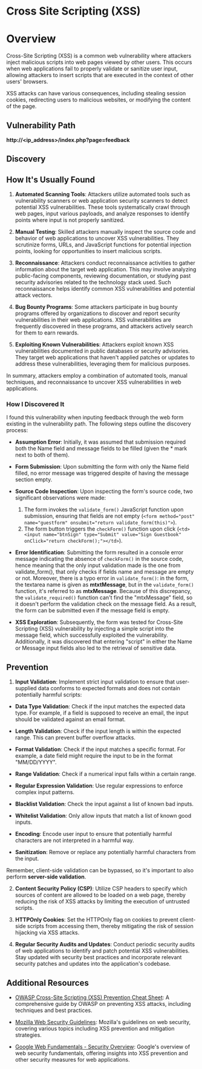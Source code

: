 # Cross Site Scripting (XSS)

# Overview
Cross-Site Scripting (XSS) is a common web vulnerability where attackers inject malicious scripts into web pages viewed by other users. This occurs when web applications fail to properly validate or sanitize user input, allowing attackers to insert scripts that are executed in the context of other users' browsers. 

XSS attacks can have various consequences, including stealing session cookies, redirecting users to malicious websites, or modifying the content of the page.

## Vulnerability Path
**http://<ip_address>/index.php?page=feedback**

## Discovery

## How It's Usually Found

1. **Automated Scanning Tools**: Attackers utilize automated tools such as vulnerability scanners or web application security scanners to detect potential XSS vulnerabilities. These tools systematically crawl through web pages, input various payloads, and analyze responses to identify points where input is not properly sanitized.

2. **Manual Testing**: Skilled attackers manually inspect the source code and behavior of web applications to uncover XSS vulnerabilities. They scrutinize forms, URLs, and JavaScript functions for potential injection points, looking for opportunities to insert malicious scripts.

3. **Reconnaissance**: Attackers conduct reconnaissance activities to gather information about the target web application. This may involve analyzing public-facing components, reviewing documentation, or studying past security advisories related to the technology stack used. Such reconnaissance helps identify common XSS vulnerabilities and potential attack vectors.

4. **Bug Bounty Programs**: Some attackers participate in bug bounty programs offered by organizations to discover and report security vulnerabilities in their web applications. XSS vulnerabilities are frequently discovered in these programs, and attackers actively search for them to earn rewards.

5. **Exploiting Known Vulnerabilities**: Attackers exploit known XSS vulnerabilities documented in public databases or security advisories. They target web applications that haven't applied patches or updates to address these vulnerabilities, leveraging them for malicious purposes.

In summary, attackers employ a combination of automated tools, manual techniques, and reconnaissance to uncover XSS vulnerabilities in web applications.


### How I Discovered It
I found this vulnerability when inputing feedback through the web form existing in the vulnerability path. The following steps outline the discovery process:

- **Assumption Error**: Initially, it was assumed that submission required both the Name field and message fields to be filled (given the * mark next to both of them).

- **Form Submission**: Upon submitting the form with only the Name field filled, no error message was triggered despite of having the message section empty.

- **Source Code Inspection**: Upon inspecting the form's source code, two significant observations were made:
  1. The form invokes the `validate_form()` JavaScript function upon submission, ensuring that fields are not empty (`<form method="post" name="guestform" onsubmit="return validate_form(this)">`).
  2. The form button triggers the `checkForm()` function upon click (`<td><input name="btnSign" type="Submit" value="Sign Guestbook" onClick="return checkForm();"></td>`).

- **Error Identification**: Submitting the form resulted in a console error message indicating the absence of `checkForm()` in the source code, hence meaning that the only input validation made is the one from validate_form(), that only checks if fields name and message are empty or not. Moreover, there is a typo error in `validate_form()`: in the form, the textarea name is given as **mtxtMessage**, but in the `validate_form()` function, it's referred to as **mtxMessage**. Because of this discrepancy, the `validate_required()` function can't find the "mtxMessage" field, so it doesn't perform the validation check on the message field. As a result, the form can be submitted even if the message field is empty.

- **XSS Exploration**: Subsequently, the form was tested for Cross-Site Scripting (XSS) vulnerability by injecting a simple script into the message field, which successfully exploited the vulnerability. Additionally, it was discovered that entering "script" in either the Name or Message input fields also led to the retrieval of sensitive data.

## Prevention

1. **Input Validation**: Implement strict input validation to ensure that user-supplied data conforms to expected formats and does not contain potentially harmful scripts:

  - **Data Type Validation**: Check if the input matches the expected data type. For example, if a field is supposed to receive an email, the input should be validated against an email format.

  - **Length Validation**: Check if the input length is within the expected range. This can prevent buffer overflow attacks.

  - **Format Validation**: Check if the input matches a specific format. For example, a date field might require the input to be in the format "MM/DD/YYYY".

  - **Range Validation**: Check if a numerical input falls within a certain range.

  - **Regular Expression Validation**: Use regular expressions to enforce complex input patterns.

  - **Blacklist Validation**: Check the input against a list of known bad inputs.

  - **Whitelist Validation**: Only allow inputs that match a list of known good inputs.

  - **Encoding**: Encode user input to ensure that potentially harmful characters are not interpreted in a harmful way.

  - **Sanitization**: Remove or replace any potentially harmful characters from the input.

  Remember, client-side validation can be bypassed, so it's important to also perform **server-side validation**.
      
2. **Content Security Policy (CSP)**: Utilize CSP headers to specify which sources of content are allowed to be loaded on a web page, thereby reducing the risk of XSS attacks by limiting the execution of untrusted scripts.

3. **HTTPOnly Cookies**: Set the HTTPOnly flag on cookies to prevent client-side scripts from accessing them, thereby mitigating the risk of session hijacking via XSS attacks.

4. **Regular Security Audits and Updates**: Conduct periodic security audits of web applications to identify and patch potential XSS vulnerabilities. Stay updated with security best practices and incorporate relevant security patches and updates into the application's codebase.

## Additional Resources

- [OWASP Cross-Site Scripting (XSS) Prevention Cheat Sheet](https://cheatsheetseries.owasp.org/cheatsheets/Cross_Site_Scripting_Prevention_Cheat_Sheet.html): A comprehensive guide by OWASP on preventing XSS attacks, including techniques and best practices.

- [Mozilla Web Security Guidelines](https://infosec.mozilla.org/guidelines/web_security): Mozilla's guidelines on web security, covering various topics including XSS prevention and mitigation strategies.

- [Google Web Fundamentals - Security Overview](https://developers.google.com/web/fundamentals/security): Google's overview of web security fundamentals, offering insights into XSS prevention and other security measures for web applications.


